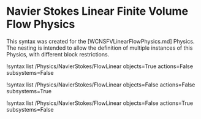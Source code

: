 # Navier Stokes Linear Finite Volume Flow Physics

This syntax was created for the [WCNSFVLinearFlowPhysics.md] Physics.
The nesting is intended to allow the definition of multiple instances of this Physics,
with different block restrictions.

!syntax list /Physics/NavierStokes/FlowLinear objects=True actions=False subsystems=False

!syntax list /Physics/NavierStokes/FlowLinear objects=False actions=False subsystems=True

!syntax list /Physics/NavierStokes/FlowLinear objects=False actions=True subsystems=False